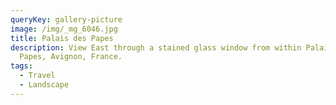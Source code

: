 ```yaml
---
queryKey: gallery-picture
image: /img/_mg_6046.jpg
title: Palais des Papes
description: View East through a stained glass window from within Palais des
  Papes, Avignon, France.
tags:
  - Travel
  - Landscape
---
```

